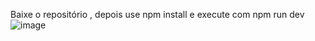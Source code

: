 Baixe o repositório , depois use npm install e execute com npm run dev
![image](https://github.com/RaimundoJSoares/Teste/assets/61881055/ff8f9a1b-618c-4c1a-99b9-954e0ac9f722)
